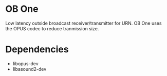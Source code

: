 OB One
======

Low latency outside broadcast receiver/transmitter for URN. OB One uses the OPUS codec to reduce tranmission size.

# Dependencies
- libopus-dev
- libasound2-dev
